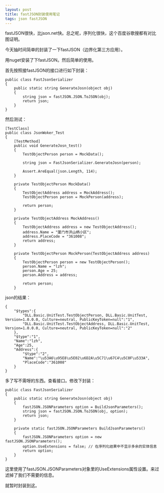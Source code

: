 ```yaml
---
layout: post
title: fastJSON封装使用笔记
tags: json fastJSON
---
```


fastJSON很快，比json.net快。总之呢，序列化很快，这个百度谷歌搜都有对比图证明。

今天抽时间简单的封装了一下fastJSON（边界化第三方应用）。


用nuget安装了下fastJSON。然后简单的使用。

首先按照接fastJSON的接口进行如下封装：


    public class FastJsonSerializer
    {
        public static string GenerateJosn(object obj)
        {
            string json = fastJSON.JSON.ToJSON(obj);
            return json;
        }
    }

然后测试：

	[TestClass]
    public class JsonWoker_Test
    {
        [TestMethod]
        public void GenerateJosn_test()
        {
            TestObjectPerson person = MockData();

            string json = FastJsonSerializer.GenerateJosn(person);

            Assert.AreEqual(json.Length, 114);
        }

        private TestObjectPerson MockData()
        {
            TestObjectAddress address = MockAddress();
            TestObjectPerson person = MockPerson(address);

            return person;
        }

        private TestObjectAddress MockAddress()
        {
            TestObjectAddress address = new TestObjectAddress();
            address.Name = "厦门市洪山柄小区";
            address.PlaceCode = "361008";
            return address;
        }

        private TestObjectPerson MockPerson(TestObjectAddress address)
        {
            TestObjectPerson person = new TestObjectPerson();
            person.Name = "lzh";
            person.Age = 25;
            person.Address = address;

            return person;
        }


json的结果：

	{
		"$types":{
			"DLL.Basic.UnitTest.TestObjectPerson, DLL.Basic.UnitTest, Version=1.0.0.0, Culture=neutral, PublicKeyToken=null":"1",
			"DLL.Basic.UnitTest.TestObjectAddress, DLL.Basic.UnitTest, Version=1.0.0.0, Culture=neutral, PublicKeyToken=null":"2"
		},
		"$type":"1",
		"Name":"lzh",
		"Age":25,
		"Address":{
			"$type":"2",
			"Name":"\u53A6\u95E8\u5E02\u6D2A\u5C71\u67C4\u5C0F\u533A",
			"PlaceCode":"361008"
		}
	}

多了写不需呀的东西。查看接口。修改下封装：

    public class FastJsonSerializer
    {
        public static string GenerateJosn(object obj)
        {
            fastJSON.JSONParameters option = BuildJsonParameters();
            string json = fastJSON.JSON.ToJSON(obj, option);
            return json;
        }

        private static fastJSON.JSONParameters BuildJsonParameters()
        {
            fastJSON.JSONParameters option = new fastJSON.JSONParameters();
            option.UseExtensions = false; // 在序列化结果中不显示多余的实体信息
            return option;
        }
    }

这里使用了fastJSON.JSONParameters对象里的UseExtensions属性设置。来过滤掉了我们不需要的信息。

就暂时封装到这。